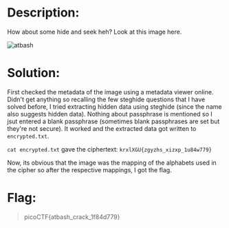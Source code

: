 # Description: 
How about some hide and seek heh?
Look at this image here.

![atbash](https://github.com/user-attachments/assets/5e615883-39f0-4e6a-81ff-7885523610c4)


# Solution:
First checked the metadata of the image using a metadata viewer online. Didn't get anything so recalling the few steghide questions that I have solved before, I tried extracting hidden data using steghide (since the name also suggests hidden data).
Nothing about passphrase is mentioned so I jsut entered a blank passphrase (sometimes blank passphrases are set but they're not secure). It worked and the extracted data got written to `encrypted.txt`. 

`cat encrypted.txt` gave the ciphertext: `krxlXGU{zgyzhs_xizxp_1u84w779}`


Now, its obvious that the image was the mapping of the alphabets used in the cipher so after the respective mappings, I got the flag.

# Flag:
>picoCTF{atbash_crack_1f84d779}
